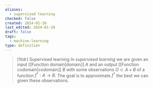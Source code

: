 ```yaml
---
aliases:
  - supervised learning
checked: false
created: 2024-01-10
last_edited: 2024-01-10
draft: false
tags:
  - machine-learning
type: definition
---
```

>[!tldr] Supervised learning
>In *supervised learning* we are given an input [[Function domain|domain]] $A$ and an output [[Function codomain|codomain]] $B$ with some observations $O \subset A \times B$ of a function $f^{\ast} : A \rightarrow B$. The goal is to approximate $f^{\ast}$ the best we can given these observations.   

